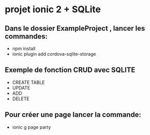 # projet ionic 2 + SQLite

## Dans le dossier ExampleProject , lancer les commandes:
* npm install 
* ionic plugin add cordova-sqlite-storage

## Exemple de fonction CRUD avec SQLITE
* CREATE TABLE 
* UPDATE 
* ADD 
* DELETE

## Pour créer une page lancer la commande:
* ionic g page party


